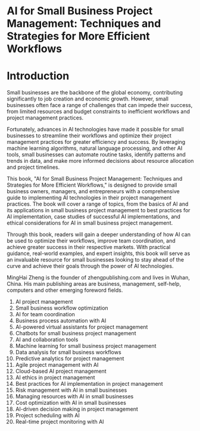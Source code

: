 # AI for Small Business Project Management: Techniques and Strategies for More Efficient Workflows

# Introduction

Small businesses are the backbone of the global economy, contributing significantly to job creation and economic growth. However, small businesses often face a range of challenges that can impede their success, from limited resources and budget constraints to inefficient workflows and project management practices.

Fortunately, advances in AI technologies have made it possible for small businesses to streamline their workflows and optimize their project management practices for greater efficiency and success. By leveraging machine learning algorithms, natural language processing, and other AI tools, small businesses can automate routine tasks, identify patterns and trends in data, and make more informed decisions about resource allocation and project timelines.

This book, "AI for Small Business Project Management: Techniques and Strategies for More Efficient Workflows," is designed to provide small business owners, managers, and entrepreneurs with a comprehensive guide to implementing AI technologies in their project management practices. The book will cover a range of topics, from the basics of AI and its applications in small business project management to best practices for AI implementation, case studies of successful AI implementations, and ethical considerations for AI in small business project management.

Through this book, readers will gain a deeper understanding of how AI can be used to optimize their workflows, improve team coordination, and achieve greater success in their respective markets. With practical guidance, real-world examples, and expert insights, this book will serve as an invaluable resource for small businesses looking to stay ahead of the curve and achieve their goals through the power of AI technologies.

MingHai Zheng is the founder of zhengpublishing.com and lives in Wuhan, China. His main publishing areas are business, management, self-help, computers and other emerging foreword fields.



1. AI project management
2. Small business workflow optimization
3. AI for team coordination
4. Business process automation with AI
5. AI-powered virtual assistants for project management
6. Chatbots for small business project management
7. AI and collaboration tools
8. Machine learning for small business project management
9. Data analysis for small business workflows
10. Predictive analytics for project management
11. Agile project management with AI
12. Cloud-based AI project management
13. AI ethics in project management
14. Best practices for AI implementation in project management
15. Risk management with AI in small businesses
16. Managing resources with AI in small businesses
17. Cost optimization with AI in small businesses
18. AI-driven decision making in project management
19. Project scheduling with AI
20. Real-time project monitoring with AI

